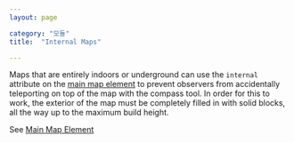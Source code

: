```yaml
---
layout: page

category: "모듈"
title:  "Internal Maps"

---
```


Maps that are entirely indoors or underground can use the `internal` attribute on the [main map element](/modules/main)
to prevent observers from accidentally teleporting on top of the map with the compass tool.
In order for this to work, the exterior of the map must be completely filled in with solid blocks,
all the way up to the maximum build height.

See [Main Map Element](/modules/main)
